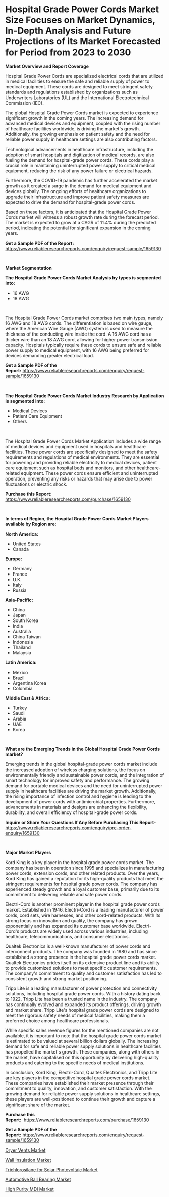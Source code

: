 <p><h1>Hospital Grade Power Cords Market Size Focuses on Market Dynamics, In-Depth Analysis and Future Projections of its Market Forecasted for Period from 2023 to 2030</h1></p><p><strong>Market Overview and Report Coverage</strong></p>
<p><p>Hospital Grade Power Cords are specialized electrical cords that are utilized in medical facilities to ensure the safe and reliable supply of power to medical equipment. These cords are designed to meet stringent safety standards and regulations established by organizations such as Underwriters Laboratories (UL) and the International Electrotechnical Commission (IEC).</p><p>The global Hospital Grade Power Cords market is expected to experience significant growth in the coming years. The increasing demand for advanced medical devices and equipment, coupled with the rising number of healthcare facilities worldwide, is driving the market's growth. Additionally, the growing emphasis on patient safety and the need for reliable power supply in healthcare settings are also contributing factors.</p><p>Technological advancements in healthcare infrastructure, including the adoption of smart hospitals and digitization of medical records, are also fueling the demand for hospital-grade power cords. These cords play a crucial role in maintaining uninterrupted power supply to critical medical equipment, reducing the risk of any power failure or electrical hazards.</p><p>Furthermore, the COVID-19 pandemic has further accelerated the market growth as it created a surge in the demand for medical equipment and devices globally. The ongoing efforts of healthcare organizations to upgrade their infrastructure and improve patient safety measures are expected to drive the demand for hospital-grade power cords.</p><p>Based on these factors, it is anticipated that the Hospital Grade Power Cords market will witness a robust growth rate during the forecast period. The market is expected to grow at a CAGR of 11.4% during the predicted period, indicating the potential for significant expansion in the coming years.</p></p>
<p><strong>Get a Sample PDF of the Report:</strong> <a href="https://www.reliableresearchreports.com/enquiry/request-sample/1659130">https://www.reliableresearchreports.com/enquiry/request-sample/1659130</a></p>
<p>&nbsp;</p>
<p><strong>Market Segmentation</strong></p>
<p><strong>The Hospital Grade Power Cords Market Analysis by types is segmented into:</strong></p>
<p><ul><li>16 AWG</li><li>18 AWG</li></ul></p>
<p>&nbsp;</p>
<p><p>The Hospital Grade Power Cords market comprises two main types, namely 16 AWG and 18 AWG cords. The differentiation is based on wire gauge, where the American Wire Gauge (AWG) system is used to measure the thickness of the conducting wire inside the cord. A 16 AWG cord has a thicker wire than an 18 AWG cord, allowing for higher power transmission capacity. Hospitals typically require these cords to ensure safe and reliable power supply to medical equipment, with 16 AWG being preferred for devices demanding greater electrical load.</p></p>
<p><strong>Get a Sample PDF of the Report:</strong>&nbsp;<a href="https://www.reliableresearchreports.com/enquiry/request-sample/1659130">https://www.reliableresearchreports.com/enquiry/request-sample/1659130</a></p>
<p>&nbsp;</p>
<p><strong>The Hospital Grade Power Cords Market Industry Research by Application is segmented into:</strong></p>
<p><ul><li>Medical Devices</li><li>Patient Care Equipment</li><li>Others</li></ul></p>
<p>&nbsp;</p>
<p><p>The Hospital Grade Power Cords Market Application includes a wide range of medical devices and equipment used in hospitals and healthcare facilities. These power cords are specifically designed to meet the safety requirements and regulations of medical environments. They are essential for powering and providing reliable electricity to medical devices, patient care equipment such as hospital beds and monitors, and other healthcare-related equipment. These power cords ensure efficient and uninterrupted operation, preventing any risks or hazards that may arise due to power fluctuations or electric shock.</p></p>
<p><strong>Purchase this Report:</strong>&nbsp; <a href="https://www.reliableresearchreports.com/purchase/1659130">https://www.reliableresearchreports.com/purchase/1659130</a></p>
<p>&nbsp;</p>
<p><strong>In terms of Region, the Hospital Grade Power Cords Market Players available by Region are:</strong></p>
<p>
    <p> <strong> North America: </strong>
        <ul>
            <li>United States</li>
            <li>Canada</li>
        </ul>
        </p> 
    <p> <strong> Europe: </strong>
        <ul>
            <li>Germany</li>
            <li>France</li>
            <li>U.K.</li>
            <li>Italy</li>
            <li>Russia</li>
        </ul>
        </p> 
    <p> <strong> Asia-Pacific: </strong>
        <ul>
            <li>China</li>
            <li>Japan</li>
            <li>South Korea</li>
            <li>India</li>
            <li>Australia</li>
            <li>China Taiwan</li>
            <li>Indonesia</li>
            <li>Thailand</li>
            <li>Malaysia</li>
        </ul>
        </p> 
    <p> <strong> Latin America: </strong>
        <ul>
            <li>Mexico</li>
            <li>Brazil</li>
            <li>Argentina Korea</li>
            <li>Colombia</li>
        </ul>
        </p> 
    <p> <strong> Middle East & Africa: </strong>
        <ul>
            <li>Turkey</li>
            <li>Saudi</li>
            <li>Arabia</li>
            <li>UAE</li>
            <li>Korea</li>
        </ul>
    </p>
    </p>
<p>&nbsp;</p>
<p><strong>What are the Emerging Trends in the Global Hospital Grade Power Cords market?</strong></p>
<p><p>Emerging trends in the global hospital-grade power cords market include the increased adoption of wireless charging solutions, the focus on environmentally friendly and sustainable power cords, and the integration of smart technology for improved safety and performance. The growing demand for portable medical devices and the need for uninterrupted power supply in healthcare facilities are driving the market growth. Additionally, the rising importance of infection control and hygiene is leading to the development of power cords with antimicrobial properties. Furthermore, advancements in materials and designs are enhancing the flexibility, durability, and overall efficiency of hospital-grade power cords.</p></p>
<p><strong>Inquire or Share Your Questions If Any Before Purchasing This Report</strong>- <a href="https://www.reliableresearchreports.com/enquiry/pre-order-enquiry/1659130">https://www.reliableresearchreports.com/enquiry/pre-order-enquiry/1659130</a></p>
<p>&nbsp;</p>
<p><strong>Major Market Players</strong></p>
<p><p>Kord King is a key player in the hospital grade power cords market. The company has been in operation since 1995 and specializes in manufacturing power cords, extension cords, and other related products. Over the years, Kord King has gained a reputation for its high-quality products that meet the stringent requirements for hospital grade power cords. The company has experienced steady growth and a loyal customer base, primarily due to its commitment to delivering reliable and safe power cords.</p><p>Electri-Cord is another prominent player in the hospital grade power cords market. Established in 1946, Electri-Cord is a leading manufacturer of power cords, cord sets, wire harnesses, and other cord-related products. With its strong focus on innovation and quality, the company has grown exponentially and has expanded its customer base worldwide. Electri-Cord's products are widely used across various industries, including healthcare, telecommunications, and consumer electronics.</p><p>Qualtek Electronics is a well-known manufacturer of power cords and interconnect products. The company was founded in 1980 and has since established a strong presence in the hospital grade power cords market. Qualtek Electronics prides itself on its extensive product line and its ability to provide customized solutions to meet specific customer requirements. The company's commitment to quality and customer satisfaction has led to consistent growth and strong market positioning.</p><p>Tripp Lite is a leading manufacturer of power protection and connectivity solutions, including hospital grade power cords. With a history dating back to 1922, Tripp Lite has been a trusted name in the industry. The company has continually evolved and expanded its product offerings, driving growth and market share. Tripp Lite's hospital grade power cords are designed to meet the rigorous safety needs of medical facilities, making them a preferred choice among healthcare professionals.</p><p>While specific sales revenue figures for the mentioned companies are not available, it is important to note that the hospital grade power cords market is estimated to be valued at several billion dollars globally. The increasing demand for safe and reliable power supply solutions in healthcare facilities has propelled the market's growth. These companies, along with others in the market, have capitalised on this opportunity by delivering high-quality products and catering to the specific needs of medical institutions.</p><p>In conclusion, Kord King, Electri-Cord, Qualtek Electronics, and Tripp Lite are key players in the competitive hospital grade power cords market. These companies have established their market presence through their commitment to quality, innovation, and customer satisfaction. With the growing demand for reliable power supply solutions in healthcare settings, these players are well-positioned to continue their growth and capture a significant share of the market.</p></p>
<p><strong>Purchase this Report:</strong>&nbsp;&nbsp;<a href="https://www.reliableresearchreports.com/purchase/1659130">https://www.reliableresearchreports.com/purchase/1659130</a></p>
<p></p>
<p><strong>Get a Sample PDF of the Report:</strong>&nbsp;<a href="https://www.reliableresearchreports.com/enquiry/request-sample/1659130">https://www.reliableresearchreports.com/enquiry/request-sample/1659130</a></p>
<p><p><a href="https://medium.com/@nilltanay7548659/dryer-vents-market-size-growth-forecast-2023-2030-25c07af86cc1">Dryer Vents Market</a></p><p><a href="https://www.linkedin.com/pulse/wall-insulation-market-research-report-unlocks-analysis/">Wall Insulation Market</a></p><p><a href="https://github.com/gdfhhhj/Market-Research-Report-List-1/blob/main/trichlorosilane-for-solar-photovoltaic-market.md">Trichlorosilane for Solar Photovoltaic Market</a></p><p><a href="https://medium.com/@dianafisher1927/automotive-ball-bearing-market-size-growth-forecast-2023-2030-1c5d6d5d98b9">Automotive Ball Bearing Market</a></p><p><a href="https://github.com/luckyshygirl/Market-Research-Report-List-1/blob/main/high-purity-mdi-market.md">High Purity MDI Market</a></p></p>